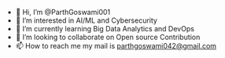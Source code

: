 - 👋 Hi, I’m @ParthGoswami001
- 👀 I’m interested in AI/ML and Cybersecurity
- 🌱 I’m currently learning Big Data Analytics and DevOps
- 💞️ I’m looking to collaborate on Open source Contribution
- 📫 How to reach me my mail is parthgoswami042@gmail.com


<!---
ParthGoswami001/ParthGoswami001 is a ✨ special ✨ repository because its `README.md` (this file) appears on your GitHub profile.
You can click the Preview link to take a look at your changes.
--->
